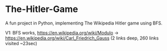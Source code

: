 # The-Hitler-Game
A fun project in Python, implementing The Wikipedia Hitler game using BFS.

V1:
BFS works, 
https://en.wikipedia.org/wiki/Modulo -> https://en.wikipedia.org/wiki/Carl_Friedrich_Gauss 
(2 links deep, 260 links visited ~23sec)
